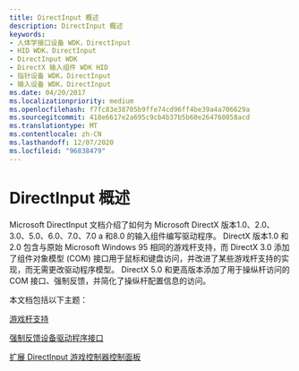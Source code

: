 ```yaml
---
title: DirectInput 概述
description: DirectInput 概述
keywords:
- 人体学接口设备 WDK，DirectInput
- HID WDK，DirectInput
- DirectInput WDK
- DirectX 输入组件 WDK HID
- 指针设备 WDK，DirectInput
- 输入设备 WDK，DirectInput
ms.date: 04/20/2017
ms.localizationpriority: medium
ms.openlocfilehash: f7fc83e38705b9ffe74cd96ff4be39a4a706629a
ms.sourcegitcommit: 418e6617e2a695c9cb4b37b5b60e264760858acd
ms.translationtype: MT
ms.contentlocale: zh-CN
ms.lasthandoff: 12/07/2020
ms.locfileid: "96838479"
---
```

# <a name="directinput-overview"></a>DirectInput 概述

Microsoft DirectInput 文档介绍了如何为 Microsoft DirectX 版本1.0、2.0、3.0、5.0、6.0、7.0、7.0 a 和8.0 的输入组件编写驱动程序。 DirectX 版本1.0 和2.0 包含与原始 Microsoft Windows 95 相同的游戏杆支持，而 DirectX 3.0 添加了组件对象模型 (COM) 接口用于鼠标和键盘访问，并改进了某些游戏杆支持的实现，而无需更改驱动程序模型。 DirectX 5.0 和更高版本添加了用于操纵杆访问的 COM 接口、强制反馈，并简化了操纵杆配置信息的访问。

本文档包括以下主题：

[游戏杆支持](joystick-support.md)

[强制反馈设备驱动程序接口](force-feedback-device-driver-interface.md)

[扩展 DirectInput 游戏控制器控制面板](extending-the-directinput-game-controller-control-panel.md)

 

 




